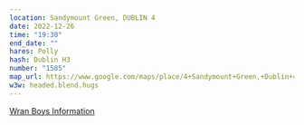 ```yaml
---
location: Sandymount Green, DUBLIN 4
date: 2022-12-26
time: "19:30"
end_date: ""
hares: Polly
hash: Dublin H3
number: "1585"
map_url: https://www.google.com/maps/place/4+Sandymount+Green,+Dublin+4,+D04+VW68/@53.3321622,-6.2170277,17z/data=!3m1!4b1!4m5!3m4!1s0x48670edeb0d16c45:0xbe8a017262ceb66d!8m2!3d53.332159!4d-6.2148337
w3w: headed.blend.hugs
---
```

[Wran Boys Information](https://www.dublinvisitorcentre.ie/blog-sandymount-wren-boys-festival/)
